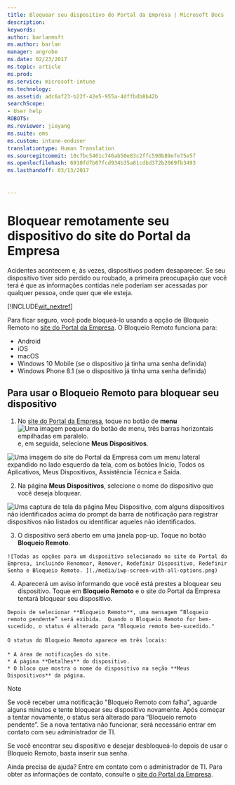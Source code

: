 ```yaml
---
title: Bloquear seu dispositivo do Portal da Empresa | Microsoft Docs
description: 
keywords: 
author: barlanmsft
ms.author: barlan
manager: angrobe
ms.date: 02/23/2017
ms.topic: article
ms.prod: 
ms.service: microsoft-intune
ms.technology: 
ms.assetid: adc6af23-b22f-42e5-955a-4dffbdb8b42b
searchScope:
- User help
ROBOTS: 
ms.reviewer: jieyang
ms.suite: ems
ms.custom: intune-enduser
translationtype: Human Translation
ms.sourcegitcommit: 10c7bc5461c746ab50e83c2ffc590b89efe75e5f
ms.openlocfilehash: 6910fd7b67fcd934b35a81cdbd372b2069fb3493
ms.lasthandoff: 03/13/2017


---
```


# <a name="remotely-lock-your-device-from-the-company-portal-website"></a>Bloquear remotamente seu dispositivo do site do Portal da Empresa

Acidentes acontecem e, às vezes, dispositivos podem desaparecer. Se seu dispositivo tiver sido perdido ou roubado, a primeira preocupação que você terá é que as informações contidas nele poderiam ser acessadas por qualquer pessoa, onde quer que ele esteja.

[!INCLUDE[wit_nextref](includes/end-user-password-guidance.md)]

Para ficar seguro, você pode bloqueá-lo usando a opção de Bloqueio Remoto no [site do Portal da Empresa](http://portal.manage.microsoft.com). O Bloqueio Remoto funciona para:

* Android
* iOS
* macOS
* Windows 10 Mobile (se o dispositivo já tinha uma senha definida)
* Windows Phone 8.1 (se o dispositivo já tinha uma senha definida)

## <a name="to-use-remote-lock-to-lock-your-device"></a>Para usar o Bloqueio Remoto para bloquear seu dispositivo

1.    No [site do Portal da Empresa](http://portal.manage.microsoft.com), toque no botão de __menu__ ![Uma imagem pequena do botão de menu, três barras horizontais empilhadas em paralelo.](/Intune/whats-new/media/CP_hamburger_menu.png) e, em seguida, selecione __Meus Dispositivos__.

  ![Uma imagem do site do Portal da Empresa com um menu lateral expandido no lado esquerdo da tela, com os botões Início, Todos os Aplicativos, Meus Dispositivos, Assistência Técnica e Saída.](/media/iwp-expanded-sidebar.png)

2. Na página __Meus Dispositivos__, selecione o nome do dispositivo que você deseja bloquear.

  ![Uma captura de tela da página Meu Dispositivo, com alguns dispositivos não identificados acima do prompt da barra de notificação para registrar dispositivos não listados ou identificar aqueles não identificados.](./media/macOS_enroll_002_tap_here_banner.png)

3.    O dispositivo será aberto em uma janela pop-up. Toque no botão **Bloqueio Remoto**.

    ![Todas as opções para um dispositivo selecionado no site do Portal da Empresa, incluindo Renomear, Remover, Redefinir Dispositivo, Redefinir Senha e Bloqueio Remoto. ](./media/iwp-screen-with-all-options.png)

4.    Aparecerá um aviso informando que você está prestes a bloquear seu dispositivo. Toque em **Bloqueio Remoto** e o site do Portal da Empresa tentará bloquear seu dispositivo.

    Depois de selecionar **Bloqueio Remoto**, uma mensagem “Bloqueio remoto pendente” será exibida.  Quando o Bloqueio Remoto for bem-sucedido, o status é alterado para "Bloqueio remoto bem-sucedido."

    O status do Bloqueio Remoto aparece em três locais:

    * A área de notificações do site.
    * A página **Detalhes** do dispositivo.
    * O bloco que mostra o nome do dispositivo na seção **Meus Dispositivos** da página.

> [!Note]
> Se você receber uma notificação "Bloqueio Remoto com falha", aguarde alguns minutos e tente bloquear seu dispositivo novamente. Após começar a tentar novamente, o status será alterado para “Bloqueio remoto pendente”. Se a nova tentativa não funcionar, será necessário entrar em contato com seu administrador de TI.

Se você encontrar seu dispositivo e desejar desbloqueá-lo depois de usar o Bloqueio Remoto, basta inserir sua senha.

Ainda precisa de ajuda? Entre em contato com o administrador de TI. Para obter as informações de contato, consulte o [site do Portal da Empresa](http://portal.manage.microsoft.com).

